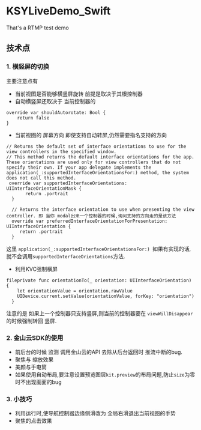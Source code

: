 # KSYLiveDemo_Swift
That's a RTMP test demo
##  技术点
### 1. 横竖屏的切换
主要注意点有

* 当前视图是否能够横竖屏旋转 前提是取决于其根控制器
* 自动横竖屏还取决于 当前控制器的 

``` 
override var shouldAutorotate: Bool {
    return false
}
```

* 当前视图的 屏幕方向 即使支持自动转屏,仍然需要指名支持的方向

```
// Returns the default set of interface orientations to use for the view controllers in the specified window.
// This method returns the default interface orientations for the app. These orientations are used only for view controllers that do not specify their own. If your app delegate implements the application(_:supportedInterfaceOrientationsFor:) method, the system does not call this method.
 override var supportedInterfaceOrientations: UIInterfaceOrientationMask {
       return .portrait
  }
  
  // Returns the interface orientation to use when presenting the view controller. 即 当你 modal出来一个控制器的时候,询问支持的方向走的是该方法
  override var preferredInterfaceOrientationForPresentation: UIInterfaceOrientation {
     return .portrait
  }
```
这里 `application(_:supportedInterfaceOrientationsFor:) `如果有实现的话,就不会调用`supportedInterfaceOrientations`方法.

*  利用KVC强制横屏 

```
fileprivate func orientationTo(_ orientation: UIInterfaceOrientation) {
    let orientationValue = orientation.rawValue
    UIDevice.current.setValue(orientationValue, forKey: "orientation")
  }

```
注意的是 如果上一个控制器只支持竖屏,则当前的控制器要在 `viewWillDisappear`的时候强制转回 竖屏.

### 2. 金山云SDK的使用
* 前后台的时候 监测 调用金山云的API 去除从后台返回时 推流中断的bug.
* 聚焦与 缩放效果
* 美颜与手电筒
* 如果使用自动布局,要注意设置预览图层`kit.preview`的布局问题,防止`size`为零时不出现画面的bug

### 3. 小技巧
* 利用运行时,使导航控制器边缘侧滑改为 全局右滑退出当前视图的手势
* 聚焦的点击效果



